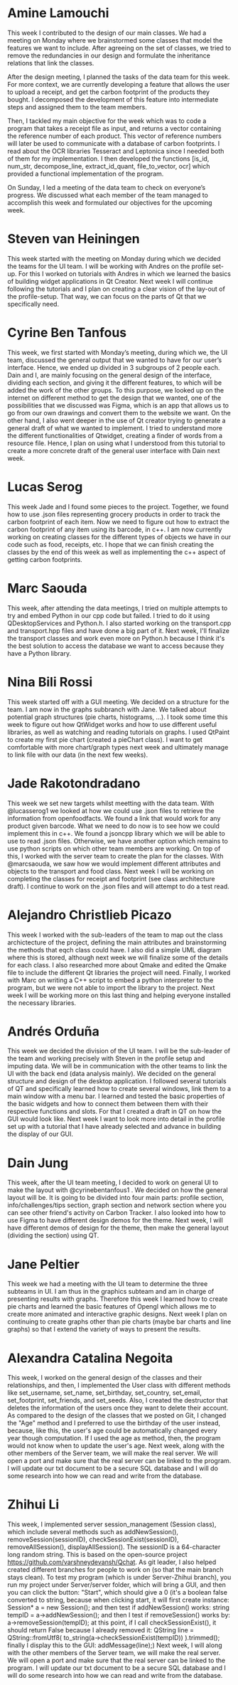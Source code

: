 # Amine Lamouchi 
This week I contributed to the design of our main classes. We had a meeting on Monday where we brainstormed some classes that model the features we want to include. After agreeing on the set of classes, we tried to remove the redundancies in our design and formulate the inheritance relations that link the classes.

After the design meeting, I planned the tasks of the data team for this week. For more context, we are currently developing a feature that allows the user to upload a receipt, and get the carbon footprint of the products they bought. I decomposed the development of this feature into intermediate steps and assigned them to the team members.

Then, I tackled my main objective for the week which was to code a program that takes a receipt file as input, and returns a vector containing the reference number of each product. This vector of reference numbers will later be used to communicate with a database of carbon footprints.
I read about the OCR libraries Tesseract and Leptonica since I needed both of them for my implementation. I then developed the functions [is_id, num_str, decompose_line, extract_id_quant, file_to_vector, ocr] which provided a functional implementation of the program.

On Sunday, I led a meeting of the data team to check on everyone’s progress. We discussed what each member of the team managed to accomplish this week and formulated our objectives for the upcoming week.

# Steven van Heiningen 
This week started with the meeting on Monday during which we decided the teams for the UI team. I will be working with Andres on the profile set-up. For this I worked on tutorials with Andres in which we learned the basics of building widget applications in Qt Creator.
Next week I will continue following the tutorials and I plan on creating a clear vision of the lay-out of the profile-setup. That way, we can focus on the parts of Qt that we specifically need.


# Cyrine Ben Tanfous 
This week, we first started with Monday’s meeting, during which we, the UI team, discussed the general output that we wanted to have for our user’s interface. Hence, we ended up divided in 3 subgroups of 2 people each. Dain and I, are mainly focusing on the general design of the interface, dividing each section, and giving it the different features, to which will be added the work of the other groups.
To this purpose, we looked up on the internet on different method to get the design that we wanted, one of the possibilities that we discussed was Figma, which is an app that allows us to go from our own drawings and convert them to the website we want. On the other hand, I also went deeper in the use of Qt creator trying to generate a general draft of what we wanted to implement. I tried to understand more the different functionalities of Qtwidget, creating a finder of words from a resource file. Hence, I plan on using what I understood from this tutorial to create a more concrete draft of the general user interface with Dain next week.

# Lucas Serog
This week Jade and I found some pieces to the project. Together, we found how to use .json files representing grocery products in order to track the carbon footprint of each item. Now we need to figure out how to extract the carbon footprint of any item using its barcode, in c++. I am now currently working on creating classes for the different types of objects we have in our code such as food, receipts, etc. I hope that we can finish creating the classes by the end of this week as well as implementing the c++ aspect of getting carbon footprints.

# Marc Saouda
This week, after attending the data meetings, I tried on multiple attempts to try and embed Python in our cpp code but failed. I tried to do it using QDesktopServices and Python.h. I also started working on the transport.cpp and transport.hpp files and have done a big part of it. Next week, I'll finalize the transport classes and work even more on Python.h because I think it's the best solution to access the database we want to access because they have a Python library.

# Nina Bili Rossi
This week started off with a GUI meeting. We decided on a structure for the team. I am now in the graphs subbranch with Jane. We talked about potential graph structures (pie charts, histograms, ...). I took some time this week to figure out how QtWidget works and how to use different useful libraries, as well as watching and reading tutorials on graphs. I used QtPaint to create my first pie chart (created a pieChart class). I want to get comfortable with more chart/graph types next week and ultimately manage to link file with our data (in the next few weeks).

# Jade Rakotondradano
This week we set new targets whilst meetting with the data team. With @lucasserog1 we looked at how we could use .json files to retrieve the information from openfoodfacts. We found a link that would work for any product given barcode. What we need to do now is to see how we could implement this in c++. We found a jsoncpp library which we will be able to use to read .json files. Otherwise, we have another option which remains to use python scripts on which other team members are working. On top of this, I worked with the server team to create the plan for the classes. With @marcsaouda, we saw how we would implement different attributes and objects to the transport and food class. Next week I will be working on completing the classes for receipt and footprint (see class architecture draft). I continue to work on the .json files and will attempt to do a test read.

# Alejandro Christlieb Picazo
This week I worked with the sub-leaders of the team to map out the class archictecture of the project, defining the main attributes and brainstorming the methods that eqch class could have. I also did a simple UML diagram where this is stored, although next week we will finalize some of the details for each class. I also researched more about Qmake and edited the Qmake file to include the different Qt libraries the project will need. Finally, I worked with Marc on writing a C++ script to embed a python interpreter to the program, but we were not able to import the library to the project. Next week I will be working more on this last thing and helping everyone installed the necessary libraries.

# Andrés Orduña
This week we decided the division of the UI team. I will be the sub-leader of the team and working precisely with Steven in the profile setup and imputing data. We will be in communication with the other teams to link the UI with the back end (data analysis mainly). We decided on the general structure and design of the desktop application.
I followed several tutorials of QT and specifically learned how to create several windows, link them to a main window with a menu bar. I learned and tested the basic properties of the basic widgets and how to connect them between them with their respective functions and slots. For that I created a draft in QT on how the GUI would look like.
Next week I want to look more into detail in the profile set up with a tutorial that I have already selected and advance in building the display of our GUI.

# Dain Jung
This week, after the UI team meeting, I decided to work on general UI to make the layout with @cyrinebentanfous1 . We decided on how the general layout will be. It is going to be divided into four main parts: profile section, info/challenges/tips section, graph section and network section where you can see other friend's activity on Carbon Tracker. I also looked into how to use Figma to have different design demos for the theme.
Next week, I will have different demos of design for the theme, then make the general layout (dividing the section) using QT.


# Jane Peltier
This week we had a meeting with the UI team to determine the three subteams in UI. I am thus in the graphics subteam and am in charge of presenting results with graphs. Therefore this week I learned how to create pie charts and learned the basic features of Opengl which allows me to create more animated and interactive graphic designs.
Next week I plan on continuing to create graphs other than pie charts (maybe bar charts and line graphs) so that I extend the variety of ways to present the results.


# Alexandra Catalina Negoita
This week, I worked on the general design of the classes and their relationships, and then, I implemented the User class with different methods like set_username, set_name, set_birthday, set_country, set_email, set_footprint, set_friends, and set_seeds. Also, I created the destructor that deletes the information of the users once they want to delete their account. As compared to the design of the classes that we posted on Git, I changed the "Age" method and I preferred to use the birthday of the user instead, because, like this, the user's age could be automatically changed every year though computation. If I used the age as method, then, the program would not know when to update the user's age.
Next week, along with the other members of the Server team, we will make the real server. We will open a port and make sure that the real server can be linked to the program. I will update our txt document to be a secure SQL database and I will do some research into how we can read and write from the database.


# Zhihui Li
This week, I implemented server session_management (Session class), which include several methods such as addNewSession(), removeSession(sessionID), checkSessionExist(sessionID), removeAllSession(), displayAllSession(). The sessionID is a 64-character long random string. This is based on the open-source project https://github.com/varshneydevansh/Qchat.
As git leader, I also helped created different branches for people to work on (so that the main branch stays clean).
To test my program (which is under Server-Zhihui branch), you run my project under Server/server folder, which will bring a GUI, and then you can click the button: "Start", which should give a 0 (it's a boolean false converted to string, because when clicking start, it will first create instance: Session* a = new Session(); and then test if addNewSession() works: string tempID = a->addNewSession(); and then I test if removeSession() works by: a->removeSession(tempID); at this point, if I call checkSessionExist(), it should return False because I already removed it: QString line = QString::fromUtf8( to_string(a->checkSessionExist(tempID)) ).trimmed(); finally I display this to the GUI: addMessage(line);)
Next week, I will along with the other members of the Server team, we will make the real server. We will open a port and make sure that the real server can be linked to the program. I will update our txt document to be a secure SQL database and I will do some research into how we can read and write from the database.
